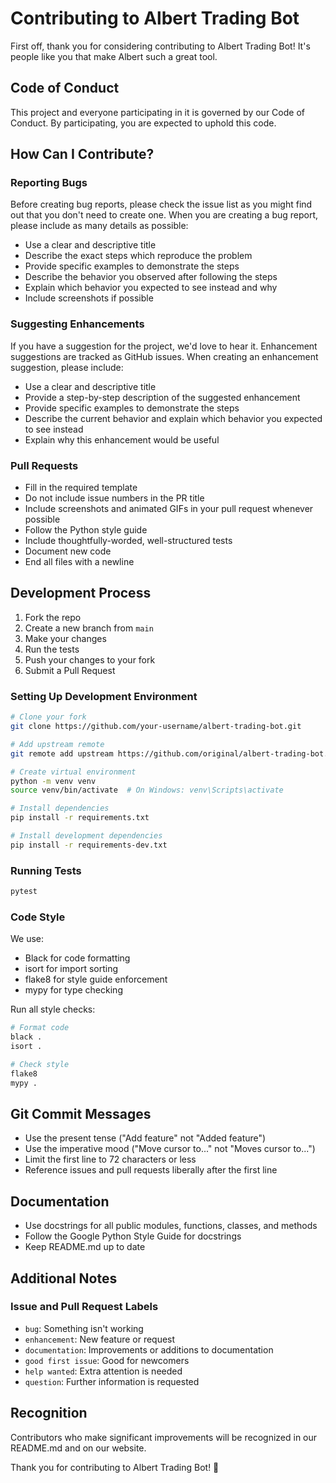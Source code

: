 # Contributing to Albert Trading Bot

First off, thank you for considering contributing to Albert Trading Bot! It's people like you that make Albert such a great tool.

## Code of Conduct

This project and everyone participating in it is governed by our Code of Conduct. By participating, you are expected to uphold this code.

## How Can I Contribute?

### Reporting Bugs

Before creating bug reports, please check the issue list as you might find out that you don't need to create one. When you are creating a bug report, please include as many details as possible:

* Use a clear and descriptive title
* Describe the exact steps which reproduce the problem
* Provide specific examples to demonstrate the steps
* Describe the behavior you observed after following the steps
* Explain which behavior you expected to see instead and why
* Include screenshots if possible

### Suggesting Enhancements

If you have a suggestion for the project, we'd love to hear it. Enhancement suggestions are tracked as GitHub issues. When creating an enhancement suggestion, please include:

* Use a clear and descriptive title
* Provide a step-by-step description of the suggested enhancement
* Provide specific examples to demonstrate the steps
* Describe the current behavior and explain which behavior you expected to see instead
* Explain why this enhancement would be useful

### Pull Requests

* Fill in the required template
* Do not include issue numbers in the PR title
* Include screenshots and animated GIFs in your pull request whenever possible
* Follow the Python style guide
* Include thoughtfully-worded, well-structured tests
* Document new code
* End all files with a newline

## Development Process

1. Fork the repo
2. Create a new branch from `main`
3. Make your changes
4. Run the tests
5. Push your changes to your fork
6. Submit a Pull Request

### Setting Up Development Environment

```bash
# Clone your fork
git clone https://github.com/your-username/albert-trading-bot.git

# Add upstream remote
git remote add upstream https://github.com/original/albert-trading-bot.git

# Create virtual environment
python -m venv venv
source venv/bin/activate  # On Windows: venv\Scripts\activate

# Install dependencies
pip install -r requirements.txt

# Install development dependencies
pip install -r requirements-dev.txt
```

### Running Tests

```bash
pytest
```

### Code Style

We use:
* Black for code formatting
* isort for import sorting
* flake8 for style guide enforcement
* mypy for type checking

Run all style checks:
```bash
# Format code
black .
isort .

# Check style
flake8
mypy .
```

## Git Commit Messages

* Use the present tense ("Add feature" not "Added feature")
* Use the imperative mood ("Move cursor to..." not "Moves cursor to...")
* Limit the first line to 72 characters or less
* Reference issues and pull requests liberally after the first line

## Documentation

* Use docstrings for all public modules, functions, classes, and methods
* Follow the Google Python Style Guide for docstrings
* Keep README.md up to date

## Additional Notes

### Issue and Pull Request Labels

* `bug`: Something isn't working
* `enhancement`: New feature or request
* `documentation`: Improvements or additions to documentation
* `good first issue`: Good for newcomers
* `help wanted`: Extra attention is needed
* `question`: Further information is requested

## Recognition

Contributors who make significant improvements will be recognized in our README.md and on our website.

Thank you for contributing to Albert Trading Bot! 🚀
